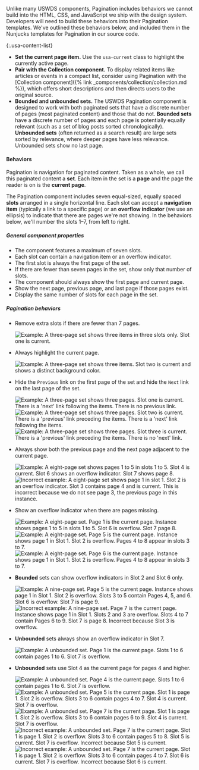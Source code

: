 Unlike many USWDS components, Pagination includes behaviors we cannot build into the HTML, CSS, and JavaScript we ship with the design system. Developers will need to build these behaviors into their Pagination templates. We've outlined these behaviors below, and included them in the Nunjucks templates for Pagination in our source code.

{:.usa-content-list}
- **Set the current page item.** Use the `usa-current` class to highlight the currently active page.
- **Pair with the Collection component.** To display related items like articles or events in a compact list, consider using Pagination with the [Collection component]({% link _components/collection/collection.md %}), which offers short descriptions and then directs users to the original source.
- **Bounded and unbounded sets.** The USWDS Pagination component is designed to work with both paginated sets that have a discrete number of pages (most paginated content) and those that do not. **Bounded sets** have a discrete number of pages and each page is potentially equally relevant (such as a set of blog posts sorted chronologically). **Unbounded sets** (often returned as a search result) are large sets sorted by relevance, where deeper pages have less relevance. Unbounded sets show no last page.

#### Behaviors
<div class="measure-5">
  <p>Pagination is navigation for paginated content. Taken as a whole, we call this paginated content a <strong>set</strong>. Each item in the set is a <strong>page</strong> and the page the reader is on is the <strong>current page</strong>.</p>

  <p>The Pagination component includes seven equal-sized, equally spaced <strong>slots</strong> arranged in a single horizontal line.  Each slot can accept a <strong>navigation item</strong> (typically a link to a specific page) or an <strong>overflow indicator</strong> (we use an ellipsis) to indicate that there are pages we're not showing. In the behaviors below, we'll number the slots 1–7, from left to right.</p>
</div>

<h5>General component properties</h5>

<ul>
  <li>The component features a maximum of seven slots.</li>
  <li>Each slot can contain a navigation item or an overflow indicator.</li>
  <li>The first slot is always the first page of the set.</li>
  <li>If there are fewer than seven pages in the set, show only that number of slots.</li>
  <li>The component should always show the first page and current page.</li>
  <li>Show the next page, previous page, and last page if those pages exist.</li>
  <li>Display the same number of slots for each page in the set.</li>
</ul>

<h5>Pagination behaviors</h5>

<ul class="pagination-behaviors">
  <li class="pagination-behaviors--item">
    <p class="pagination-behaviors--guidance">
      Remove extra slots if there are fewer than 7 pages.
    </p>
    <div class="pagination-behaviors--examples">
      <img
        src="{{ site.baseurl }}/assets/img/components/pagination/pagination-behaviors-01-extra-slots.png"
        alt="Example: A three-page set shows three items in three slots only. Slot one is current."
        class="pagination-behaviors--example" />
    </div>
  </li>
  <li class="pagination-behaviors--item">
    <p class="pagination-behaviors--guidance">
      Always highlight the current page.
    </p>
    <div class="pagination-behaviors--examples">
      <img
        src="{{ site.baseurl }}/assets/img/components/pagination/pagination-behaviors-02-current-page.png"
        alt="Example: A three-page set shows three items. Slot two is current and shows a distinct background color."
        class="pagination-behaviors--example" />
    </div>
  </li>
  <li class="pagination-behaviors--item">
    <p class="pagination-behaviors--guidance">
      Hide the <code>Previous</code> link on the first page of the set and hide the <code>Next</code> link on the last page of the set.
    </p>
    <div class="pagination-behaviors--examples">
      <img
        src="{{ site.baseurl }}/assets/img/components/pagination/pagination-behaviors-03a-prev-next.png"
        alt="Example: A three-page set shows three pages. Slot one is current. There is a 'next' link following the items. There is no previous link."
        class="pagination-behaviors--example" />
      <img
        src="{{ site.baseurl }}/assets/img/components/pagination/pagination-behaviors-03b-prev-next.png"
        alt="Example: A three-page set shows three pages. Slot two is current. There is a 'previous' link preceding the items. There is a 'next' link following the items."
        class="pagination-behaviors--example" />
      <img
        src="{{ site.baseurl }}/assets/img/components/pagination/pagination-behaviors-03c-prev-next.png"
        alt="Example: A three-page set shows three pages. Slot three is current. There is a 'previous' link preceding the items. There is no 'next' link."
        class="pagination-behaviors--example" />
    </div>
  </li>
  <li class="pagination-behaviors--item">
    <p class="pagination-behaviors--guidance">
      Always show both the previous page and the next page adjacent to the current page.
    </p>
    <div class="pagination-behaviors--examples">
      <img
        src="{{ site.baseurl }}/assets/img/components/pagination/pagination-behaviors-4a.png"
        alt="Example: A eight-page set shows pages 1 to 5 in slots 1 to 5. Slot 4 is current. Slot 6 shows an overflow indicator. Slot 7 shows page 8."
        class="pagination-behaviors--example" />
      <img
        src="{{ site.baseurl }}/assets/img/components/pagination/pagination-behaviors-4b.png"
        alt="Incorrect example: A eight-page set shows page 1 in slot 1. Slot 2 is an overflow indicator. Slot 3 contains page 4 and is current. This is incorrect because we do not see page 3, the previous page in this instance."
        class="pagination-behaviors--example" />
    </div>
  </li>
  <li class="pagination-behaviors--item">
    <p class="pagination-behaviors--guidance">
      Show an overflow indicator when there are pages missing.
    </p>
    <div class="pagination-behaviors--examples">
      <img
        src="{{ site.baseurl }}/assets/img/components/pagination/pagination-behaviors-5a.png"
        alt="Example: A eight-page set. Page 1 is the current page. Instance shows pages 1 to 5 in slots 1 to 5. Slot 6 is overflow. Slot 7 page 8."
        class="pagination-behaviors--example" />
      <img
        src="{{ site.baseurl }}/assets/img/components/pagination/pagination-behaviors-5b.png"
        alt="Example: A eight-page set. Page 5 is the current page. Instance shows page 1 in Slot 1. Slot 2 is overflow. Pages 4 to 8 appear in slots 3 to 7."
        class="pagination-behaviors--example" />
      <img
        src="{{ site.baseurl }}/assets/img/components/pagination/pagination-behaviors-5c.png"
        alt="Example: A eight-page set. Page 6 is the current page. Instance shows page 1 in Slot 1. Slot 2 is overflow. Pages 4 to 8 appear in slots 3 to 7."
        class="pagination-behaviors--example" />
    </div>
  </li>
  <li class="pagination-behaviors--item">
    <p class="pagination-behaviors--guidance">
      <strong>Bounded</strong> sets can show overflow indicators in Slot 2 and Slot 6 only.
    </p>
    <div class="pagination-behaviors--examples">
      <img
        src="{{ site.baseurl }}/assets/img/components/pagination/pagination-behaviors-6a.png"
        alt="Example: A nine-page set. Page 5 is the current page. Instance shows page 1 in Slot 1. Slot 2 is overflow. Slots 3 to 5 contain Pages 4, 5, and 6. Slot 6 is overflow. Slot 7 is page 9."
        class="pagination-behaviors--example" />
      <img
        src="{{ site.baseurl }}/assets/img/components/pagination/pagination-behaviors-6b.png"
        alt="Incorrect example: A nine-page set. Page 7 is the current page. Instance shows page 1 in Slot 1. Slots 2 and 3 are overflow. Slots 4 to 7 contain Pages 6 to 9. Slot 7 is page 8. Incorrect because Slot 3 is overflow."
        class="pagination-behaviors--example" />
    </div>
  </li>
  <li class="pagination-behaviors--item">
    <p class="pagination-behaviors--guidance">
      <strong>Unbounded</strong> sets always show an overflow indicator in Slot 7.
    </p>
    <div class="pagination-behaviors--examples">
      <img
        src="{{ site.baseurl }}/assets/img/components/pagination/pagination-behaviors-7.png"
        alt="Example: A unbounded set. Page 1 is the current page. Slots 1 to 6 contain pages 1 to 6. Slot 7 is overflow."
        class="pagination-behaviors--example" />
    </div>
  </li>
  <li class="pagination-behaviors--item">
    <p class="pagination-behaviors--guidance">
      <strong>Unbounded</strong> sets use Slot 4 as the current page for pages 4 and higher.
    </p>
    <div class="pagination-behaviors--examples">
      <img
        src="{{ site.baseurl }}/assets/img/components/pagination/pagination-behaviors-8a.png"
        alt="Example: A unbounded set. Page 4 is the current page. Slots 1 to 6 contain pages 1 to 6. Slot 7 is overflow."
        class="pagination-behaviors--example" />
      <img
        src="{{ site.baseurl }}/assets/img/components/pagination/pagination-behaviors-8b.png"
        alt="Example: A unbounded set. Page 5 is the current page. Slot 1 is page 1. Slot 2 is overflow. Slots 3 to 6 contain pages 4 to 7. Slot 4 is current. Slot 7 is overflow."
        class="pagination-behaviors--example" />
      <img
        src="{{ site.baseurl }}/assets/img/components/pagination/pagination-behaviors-8c.png"
        alt="Example: A unbounded set. Page 7 is the current page. Slot 1 is page 1. Slot 2 is overflow. Slots 3 to 6 contain pages 6 to 9. Slot 4 is current. Slot 7 is overflow."
        class="pagination-behaviors--example" />
      <img
        src="{{ site.baseurl }}/assets/img/components/pagination/pagination-behaviors-8d.png"
        alt="Incorrect example: A unbounded set. Page 7 is the current page. Slot 1 is page 1. Slot 2 is overflow. Slots 3 to 6 contain pages 5 to 8. Slot 5 is current. Slot 7 is overflow. Incorrect because Slot 5 is current."
        class="pagination-behaviors--example" />
      <img
        src="{{ site.baseurl }}/assets/img/components/pagination/pagination-behaviors-8e.png"
        alt="Incorrect example: A unbounded set. Page 7 is the current page. Slot 1 is page 1. Slot 2 is overflow. Slots 3 to 6 contain pages 4 to 7. Slot 6 is current. Slot 7 is overflow. Incorrect because Slot 6 is current."
        class="pagination-behaviors--example" />
    </div>
  </li>
</ul>
